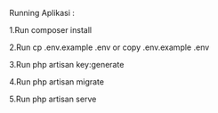 Running Aplikasi :

1.Run composer install

2.Run cp .env.example .env or copy .env.example .env

3.Run php artisan key:generate

4.Run php artisan migrate

5.Run php artisan serve
